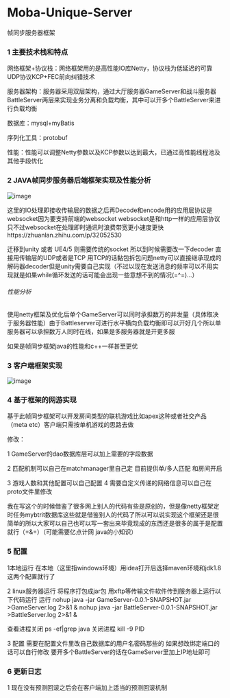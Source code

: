 # Moba-Unique-Server
 帧同步服务器框架
 
 
###  1 主要技术栈和特点
网络框架+协议栈：网络框架用的是高性能IO库Netty，协议栈为低延迟的可靠UDP协议KCP+FEC前向纠错技术

服务器架构：服务器采用双层架构，通过大厅服务器GameServer和战斗服务器BattleServer两层来实现业务分离和负载均衡，其中可以开多个BattleServer来进行负载均衡

数据库：mysql+myBatis

序列化工具：protobuf

性能：性能可以调整Netty参数以及KCP参数以达到最大，已通过高性能线程池及其他手段优化




### 2 JAVA帧同步服务器后端框架实现及性能分析


![image](https://user-images.githubusercontent.com/91889375/164408950-0cd0c680-0bd4-447f-a9da-43ba0122b120.png)


这里的IO处理即接收传输层的数据之后再Decode和encode用的应用层协议是websocket因为要支持前端的websocket    websocket是和http一样的应用层协议只不过websocket在处理即时通讯时浪费带宽更小速度更快https://zhuanlan.zhihu.com/p/32052530

迁移到unity 或者 UE4/5 则需要传统的socket   所以到时候需要改一下decoder  直接用传输层的UDP或者是TCP  用TCP的话黏包拆包问题netty可以直接继承现成的解码器decoder但是unity需要自己实现（不过以现在发送消息的频率可以不用实现就是如果while循环发送的话可能会出现一些意想不到的情况(=^=)...）

###### 性能分析  

使用netty框架及优化后单个GameServer可以同时承担数万的并发量（具体取决于服务器性能）由于Battleserver可进行水平横向负载均衡即可以开好几个所以单服务器可以承担数万人同时在线，如果是多服务器就是开更多服

如果是帧同步框架java的性能和c++一样甚至更优

### 3   客户端框架实现

![image](https://user-images.githubusercontent.com/91889375/164409201-9e9958bc-d10c-4bcd-a4fb-95bd5f986794.png)

### 4   基于框架的网游实现

基于此帧同步框架可以开发房间类型的联机游戏比如apex这种或者社交产品（meta  etc）客户端只需按单机游戏的思路去做

修改：

1 GameServer的dao数据库层可以加上需要的字段数据

2 匹配机制可以自己在matchmanager里自己定 目前提供单/多人匹配 和房间开启

3 游戏人数和其他配置可以自己配置
4 需要自定义传递的网络信息可以自己在proto文件里修改

我在写这个的时候借鉴了很多网上别人的代码有些是原创的，但是像netty框架定时任务mybtrit数据库这些就是借鉴别人的代码了所以可以说实现这个框架还是很简单的所以大家可以自己也可以写一套出来毕竟现成的东西还是很多的属于是配置就行（=&=）（可能需要亿点计网 java的小知识）

### 5    配置

1本地运行  在本地（这里指windows环境）用idea打开后选择maven环境和jdk1.8这两个配置就行了

2 linux服务器运行   将程序打包成jar包 用xftp等传输文件软件传到服务器上运行以下代码运行
  运行
   nohup java -jar   GameServer-0.0.1-SNAPSHOT.jar  >GameServer.log  2>&1 &
  nohup java -jar   BattleServer-0.0.1-SNAPSHOT.jar  >BattleServer.log  2>&1 &

  查看进程关闭
  ps -ef|grep java
  关闭进程
  kill -9 PID

3 配置 需要在配置文件里改自己数据库的用户名密码那些的
       如果想改绑定端口的话可以自行修改 要开多个BattleServer的话在GameServer里加上IP地址即可

###  6 更新日志

1 现在没有预测回滚之后会在客户端加上适当的预测回滚机制







